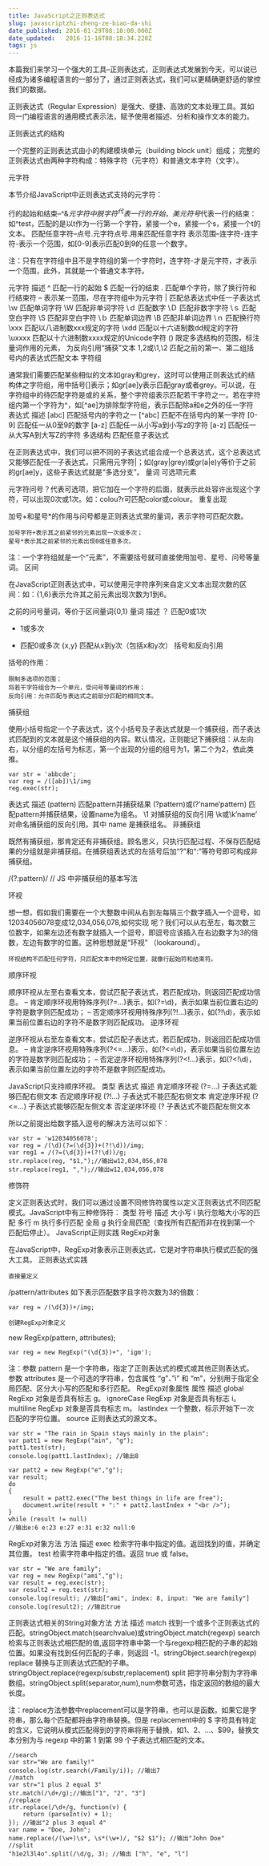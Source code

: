 ```yaml
---
title: JavaScript之正则表达式
slug: javascriptzhi-zheng-ze-biao-da-shi
date_published: 2016-01-29T08:18:00.000Z
date_updated:   2016-11-16T08:18:34.220Z
tags: js
---
```


本篇我们来学习一个强大的工具–正则表达式，正则表达式发展到今天，可以说已经成为诸多编程语言的一部分了，通过正则表达式，我们可以更精确更舒适的掌控我们的数据。

正则表达式（Regular Expression）是强大、便捷、高效的文本处理工具。其如同一门编程语言的通用模式表示法，赋予使用者描述、分析和操作文本的能力。

正则表达式的结构

一个完整的正则表达式由小的构建模块单元（building block unit）组成；
完整的正则表达式由两种字符构成：特殊字符（元字符）和普通文本字符（文字）。

元字符

本节介绍JavaScript中正则表达式支持的元字符：

行的起始和结束–^&$元字符中脱字符^代表一行的开始，美元符号$代表一行的结束：如^test，匹配的是以t作为一行第一个字符，紧接一个e，紧接一个s，紧接一个t的文本。
匹配任意字符–点号.元字符点号.用来匹配任意字符
表示范围–连字符-连字符-表示一个范围，如[0-9]表示匹配0到9的任意一个数字。

注：只有在字符组中且不是字符组的第一个字符时，连字符-才是元字符，才表示一个范围，此外，其就是一个普通文本字符。

元字符 	描述
^ 	匹配一行的起始
$ 	匹配一行的结束
. 	匹配单个字符，除了换行符和行结束符
– 	表示某一范围，尽在字符组中为元字符
| 	匹配总表达式中任一子表达式
\ｗ 	匹配单词字符
\Ｗ 	匹配非单词字符
\ｄ 	匹配数字
\Ｄ 	匹配非数字字符
\ｓ 	匹配空白字符
\S 	匹配非空白字符
\ｂ 	匹配单词边界
\B 	匹配非单词边界
\ｎ 	匹配换行符
\xxx 	匹配以八进制数xxx规定的字符
\xdd 	匹配以十六进制数dd规定的字符
\uxxxx 	匹配以十六进制数xxxx规定的Unicode字符
() 	限定多选结构的范围，标注量词作用的元素， 为反向引用“捕获”文本
$1,$2或\1,\2 	匹配之前的第一、第二组括号内的表达式匹配文本
字符组

通常我们需要匹配某些相似的文本如gray和grey，这时可以使用正则表达式的结构体之字符组，用中括号[]表示；如gr[ae]y表示匹配gray或者grey。可以说，在字符组中的待匹配字符是或的关系，整个字符组表示匹配若干字符之一。若在字符组内第一个字符为^，如[^ae]为排除型字符组，表示匹配除a和e之外的任一字符
表达式 	描述
[abc] 	匹配括号内的字符之一
[^abc] 	匹配不在括号内的某一字符
[0-9] 	匹配任一从0至9的数字
[a-z] 	匹配任一从小写a到小写z的字符
[a-z] 	匹配任一从大写A到大写Z的字符
多选结构
匹配任意子表达式

在正则表达式中，我们可以把不同的子表达式组合成一个总表达式，这个总表达式又能够匹配任一子表达式，只需用元字符|；如(gray|grey)或gr(a|e)y等价于之前的gr[ae]y，这些子表达式就是“多选分支”。
量词
可选项元素

元字符问号？代表可选项，把它加在一个字符的后面，就表示此处容许出现这个字符，可以出现0次或1次。如：colou?r可匹配color或colour。
重复出现

加号+和星号*的作用与问号都是正则表达式里的量词，表示字符可匹配次数。

    加号字符+表示其之前紧邻的元素出现一次或多次；
    星号*表示其之前紧邻的元素出现0或任意多次。

注：一个字符组就是一个“元素”，不需要括号就可直接使用加号、星号、问号等量词。
区间

在JavaScript正则表达式中，可以使用元字符序列来自定义文本出现次数的区间：如：{1,6}表示允许其之前元素出现次数为1到6。

之前的问号量词，等价于区间量词{0,1}
量词 	描述
？ 	匹配0或1次
+ 	1或多次
* 	匹配0或多次
	{x,y} 	匹配从x到y次（包括x和y次）
括号和反向引用

括号的作用：

    限制多选项的范围；
    将若干字符组合为一个单元，受问号等量词的作用；
    反向引用：允许匹配与表达式之前部分匹配的相同文本。

捕获组

使用小括号指定一个子表达式，这个小括号及子表达式就是一个捕获组，而子表达式匹配到的文本就是这个捕获组的内容。默认情况，正则能记下捕获组：从左向右，以分组的左括号为标志，第一个出现的分组的组号为1，第二个为2，依此类推。

    var str = 'abbcde';
    var reg = /([ab])\1/img
    reg.exec(str);

表达式 	描述
(pattern) 	匹配pattern并捕获结果
(?pattern)或(?’name’pattern) 	匹配pattern并捕获结果，设置name为组名。
\1 	对捕获组的反向引用
\k或\k’name’ 	对命名捕获组的反向引用。其中 name 是捕获组名。
非捕获组

既然有捕获组，那肯定还有非捕获组。顾名思义，只执行匹配过程、不保存匹配结果的分组就是非捕获组。在捕获组表达式的左括号后加“?”和“:”等符号即可构成非捕获组。

/(?:pattern)/ // JS 中非捕获组的基本写法

环视

想一想，假如我们需要在一个大整数中间从右到左每隔三个数字插入一个逗号，如12034056078变成12,034,056,078,如何实现 呢？我们可以从右至左，每次数三位数字，如果左边还有数字就插入一个逗号，即逗号应该插入在右边数字为3的倍数，左边有数字的位置。这种思想就是“环视” （lookaround）。

    环视结构不匹配任何字符，只匹配文本中的特定位置，就像行起始符和结束符。

顺序环视

顺序环视从左至右查看文本，尝试匹配子表达式，若匹配成功，则返回匹配成功信息。 – 肯定顺序环视用特殊序列(?=…)表示，如(?=\d)，表示如果当前位置右边的字符是数字则匹配成功； – 否定顺序环视用特殊序列(?!…)表示，如(?!\d)，表示如果当前位置右边的字符不是数字则匹配成功。
逆序环视

逆序环视从右至左查看文本，尝试匹配子表达式，若匹配成功，则返回匹配成功信息。 – 肯定逆序环视用特殊序列(?<=…)表示，如(?<=\d)，表示如果当前位置左边的字符是数字则匹配成功； – 否定逆序环视用特殊序列(?<!…)表示，如(?<!\d)，表示如果当前位置左边的字符不是数字则匹配成功。

JavaScript只支持顺序环视。
类型 	表达式 	描述
肯定顺序环视 	(?=…) 	子表达式能够匹配右侧文本
否定顺序环视 	(?!…) 	子表达式不能匹配右侧文本
肯定逆序环视 	(?<=…) 	子表达式能够匹配左侧文本
否定逆序环视 	(? 	子表达式不能匹配左侧文本

所以之前提出给数字插入逗号的解决方法可以如下：

    var str = 'w12034056078';
    var reg = /(\d)(?=(\d{3})+(?!\d))/img;
    var reg1 = /(?=(\d{3})+(?!\d))/g;
    str.replace(reg, "$1,");//输出w12,034,056,078
    str.replace(reg1, ",");//输出w12,034,056,078

修饰符

定义正则表达式时，我们可以通过设置不同修饰符属性以定义正则表达式不同匹配模式。JavaScript中有三种修饰符：
类型 	符号 	描述
大小写 	i 	执行忽略大小写的匹配
多行 	m 	执行多行匹配
全局 	g 	执行全局匹配（查找所有匹配而非在找到第一个匹配后停止）。
JavaScript正则实践
RegExp对象

在JavaScript中，RegExp对象表示正则表达式，它是对字符串执行模式匹配的强大工具。
正则表达式实践

    直接量定义

/pattern/attributes 如下表示匹配数字且字符次数为3的倍数：

    var reg = /(\d{3})+/img;
    
    创建RegExp对象定义

new RegExp(pattern, attributes);

    var reg = new RegExp("(\d{3})+", 'igm');

注：参数 pattern 是一个字符串，指定了正则表达式的模式或其他正则表达式。 参数 attributes 是一个可选的字符串，包含属性 “g”、”i” 和 “m”，分别用于指定全局匹配、区分大小写的匹配和多行匹配。
RegExp对象属性
属性 	描述
global 	RegExp 对象是否具有标志 g。
ignoreCase 	RegExp 对象是否具有标志 i。
multiline 	RegExp 对象是否具有标志 m。
lastIndex 	一个整数，标示开始下一次匹配的字符位置。
source 	正则表达式的源文本。

    var str = "The rain in Spain stays mainly in the plain";
    var patt1 = new RegExp("ain", "g");
    patt1.test(str);
    console.log(patt1.lastIndex); //输出8
    
    var patt2 = new RegExp("e","g");
    var result;
    do
    {
        result = patt2.exec("The best things in life are free");
        document.write(result + ":" + patt2.lastIndex + "<br />");
    }
    while (result != null) 
    //输出e:6 e:23 e:27 e:31 e:32 null:0

RegExp对象方法
方法 	描述
exec 	检索字符串中指定的值。返回找到的值，并确定其位置。
test 	检索字符串中指定的值。返回 true 或 false。

    var str = "We are family"; 
    var reg = new RegExp("ami","g");
    var result = reg.exec(str);
    var result2 = reg.test(str);
    console.log(result); //输出["ami", index: 8, input: "We are family"]
    console.log(result2); //输出true

正则表达式相关的String对象方法
方法 	描述
match 	找到一个或多个正则表达式的匹配。stringObject.match(searchvalue)或stringObject.match(regexp)
search 	检索与正则表达式相匹配的值,返回字符串中第一个与regexp相匹配的子串的起始位置。如果没有找到任何匹配的子串，则返回 -1。stringObject.search(regexp)
replace 	替换与正则表达式匹配的子串。stringObject.replace(regexp/substr,replacement)
split 	把字符串分割为字符串数组。stringObject.split(separator,num),num参数可选，指定返回的数组的最大长度。

注：replace方法参数中replacement可以是字符串，也可以是函数。如果它是字符串，那么每个匹配都将由字符串替换。但是 replacement中的 $ 字符具有特定的含义，它说明从模式匹配得到的字符串将用于替换，如$1、$2、…、$99，替换文本分别为与 regexp 中的第 1 到第 99 个子表达式相匹配的文本。

    //search
    var str="We are family!"
    console.log(str.search(/Family/i)); //输出7
    //match
    var str="1 plus 2 equal 3"
    str.match(/\d+/g);//输出["1", "2", "3"]
    //replace
    str.replace(/\d+/g, function(v) {
        return (parseInt(v) + 1);
    }); //输出"2 plus 3 equal 4"
    var name = "Doe, John";
    name.replace(/(\w+)\s*, \s*(\w+)/, "$2 $1"); //输出"John Doe"
    //split
    "h1e2l3l4o".split(/\d/g, 3); //输出 ["h", "e", "l"]
